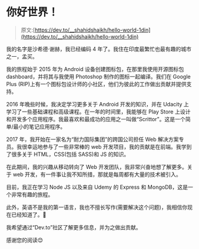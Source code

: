# 你好世界！

> 原文:[https://dev.to/__shahidshaikh/hello-world-1din](https://dev.to/__shahidshaikh/hello-world-1din)

我的名字是沙希德·谢赫，我已经编码 4 年了。我住在印度最繁忙也最有趣的城市之一，孟买。

我的旅程始于 2015 年为 Android 设备创建图标包，在那里我使用开源图标包 dashboard，并将其与我使用 Photoshop 制作的图标一起编译。我们在 Google Plus (RIP)上有一个图标包设计师的小社区，他们为彼此的工作做出贡献并提供支持。

2016 年晚些时候，我决定学习更多关于 Android 开发的知识，并在 Udacity 上学习了一些基础课程和高级课程。在一年的时间里，我能够在 Play Store 上设计和开发多个应用程序。我最喜欢和最成功的应用之一叫做“Scrittor”。这是一个简单/最小的笔记应用程序。

2017 年，我开始在一家名为“耐力国际集团”的跨国公司担任 Web 解决方案专员。我很幸运地参与了一些非常棒的 web 开发项目，我的贡献是在前端。我学到了很多关于 HTML，CSS(包括 SASS)和 JS 的知识。

在此期间，我的兴趣从移动转向了 Web 开发团队，我非常兴奋地想了解更多。关于 web 开发，有一件事让我不知所措，那就是每周都有大量的技术被引入。

目前，我正在学习 Node JS 以及来自 Udemy 的 Express 和 MongoDB，这是一个非常有趣的旅程。

此外，英语不是我的第一语言，我也不擅长写作(需要解决这个问题)，我相信你现在已经知道了。🤭

我希望通过“Dev.to”社区了解更多信息，并为之做出贡献。

感谢您的阅读😊